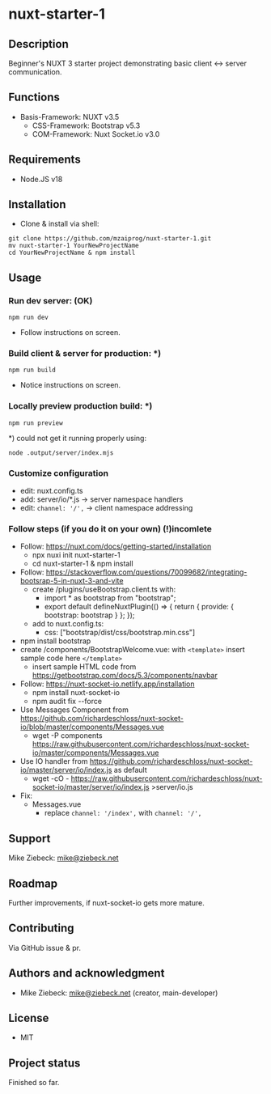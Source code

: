 # nuxt-starter-1

## Description
Beginner's NUXT 3 starter project demonstrating basic client <-> server communication.

## Functions
- Basis-Framework:  NUXT            v3.5
  - CSS-Framework:  Bootstrap       v5.3
  - COM-Framework:  Nuxt Socket.io  v3.0

## Requirements
- Node.JS v18

## Installation
- Clone & install via shell:
```shell
git clone https://github.com/mzaiprog/nuxt-starter-1.git
mv nuxt-starter-1 YourNewProjectName
cd YourNewProjectName & npm install
```

## Usage
### Run dev server: (OK)
```shell
npm run dev
```
- Follow instructions on screen.

### Build client & server for production: *)
```shell
npm run build
```
- Notice instructions on screen.

### Locally preview production build: *)
```shell
npm run preview
```

*) could not get it running properly using:
```shell
node .output/server/index.mjs
```

### Customize configuration
- edit: nuxt.config.ts
- add: server/io/*.js   -> server namespace handlers
- edit: `channel: '/',` -> client namespace addressing

### Follow steps (if you do it on your own) (!)incomlete
- Follow: https://nuxt.com/docs/getting-started/installation
  - npx nuxi init nuxt-starter-1
  - cd nuxt-starter-1 & npm install
- Follow: https://stackoverflow.com/questions/70099682/integrating-bootsrap-5-in-nuxt-3-and-vite
  - create /plugins/useBootstrap.client.ts with:
    - import * as bootstrap from "bootstrap";
    - export default defineNuxtPlugin(() => { return { provide: { bootstrap: bootstrap } }; });
  - add to nuxt.config.ts:
    - css: ["bootstrap/dist/css/bootstrap.min.css"] 
- npm install bootstrap
- create /components/BootstrapWelcome.vue: with `<template>` insert sample code here `</template>`
  - insert sample HTML code from https://getbootstrap.com/docs/5.3/components/navbar
- Follow: https://nuxt-socket-io.netlify.app/installation
  - npm install nuxt-socket-io
  - npm audit fix --force
- Use Messages Component from https://github.com/richardeschloss/nuxt-socket-io/blob/master/components/Messages.vue
  - wget -P components https://raw.githubusercontent.com/richardeschloss/nuxt-socket-io/master/components/Messages.vue
- Use IO handler from https://github.com/richardeschloss/nuxt-socket-io/master/server/io/index.js as default
  - wget -cO - https://raw.githubusercontent.com/richardeschloss/nuxt-socket-io/master/server/io/index.js >server/io.js
- Fix:
  - Messages.vue
    - replace `channel: '/index',` with `channel: '/',`

## Support
Mike Ziebeck: mike@ziebeck.net

## Roadmap
Further improvements, if nuxt-socket-io gets more mature.

## Contributing
Via GitHub issue & pr.

## Authors and acknowledgment
- Mike Ziebeck: mike@ziebeck.net (creator, main-developer)

## License
- MIT

## Project status
Finished so far.